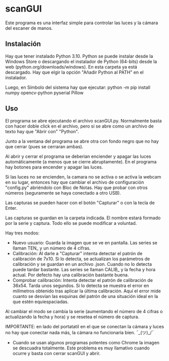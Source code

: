 # scanGUI

Este programa es una interfaz simple para controlar las luces y la cámara del escaner de manos.

## Instalación
Hay que tener instalado Python 3.10.
Python se puede instalar desde la Windows Store o descargando el instalador de Python (64-bits) desde la web (python.org/downloads/windows). En esta carpeta ya está descargado.
Hay que elgir la opción "Añadir Python al PATH" en el instalador.

Luego, en Símbolo del sistema hay que ejecutar:
python -m pip install numpy opencv-python pyserial Pillow

## Uso

El programa se abre ejecutando el archivo scanGUI.py. Normalmente basta con hacer doble click en el archivo,
pero si se abre como un archivo de texto hay que "Abrir con" "Python".

Junto a la ventana del programa se abre otra con fondo negro que no hay que cerrar (pues se cerraran ambas).

Al abrir y cerrar el programa se deberian enciender y apagar las luces automáticamente (a menos que se cierre abruptamente).
En el programa hay botones para encender y apagar las luces.

Si las luces no se encienden, la camara no se activa o se activa la webcam en su lugar,
entonces hay que cambiar el archivo de configuración "config.py" abriéndolo con Bloc de Notas.
Hay que probar con otros números (seguramente se haya conectado a otro USB).

Las capturas se pueden hacer con el botón "Capturar" o con la tecla de Enter.

Las capturas se guardan en la carpeta indicada. El nombre estará formado por la serie y captura.
Todo ello se puede modificar a voluntad.

Hay tres modos:

- Nuevo usuario: Guarda la imagen que se ve en pantalla. Las series se llaman TEN_ y un número de 4 cifras.
- Calibración: Al darle a "Capturar" intenta detectar el patrón de calibración de 7x10.
Si lo detecta, se actualizan los parámetros de calibración y se guardan en un archivo .json.
Cuando no lo detecta puede tardar bastante. Las series se llaman CALIB_ y la fecha y hora actual.
Por defecto hay una calibración bastante buena.
- Comprobar calibración: Intenta detectar el patrón de calibración de 36x54. Tarda unos segundos.
Si lo detecta se muestra el error en milímetros obtenido tras aplicar la última calibración.
Aquí el error mide cuanto se desvían las esquinas del patrón de una situación ideal en la que estén equiespaciadas.

Al cambiar el modo se cambia la serie (aumentando el número de 4 cifras o actualizando la fecha y hora)
y se resetea el número de captura.

IMPORTANTE: en lado del portatatil en el que se conectan la cámara y luces no hay que conectar nada más,
la cámara no funcionaría bien. ¯\_(ツ)_/¯
- Cuando se usan algunos programas potentes como Chrome la imagen se descuadra totalmente. Este problema es muy llamativo cuando ocurre y basta con cerrar scanGUI y abrir.

